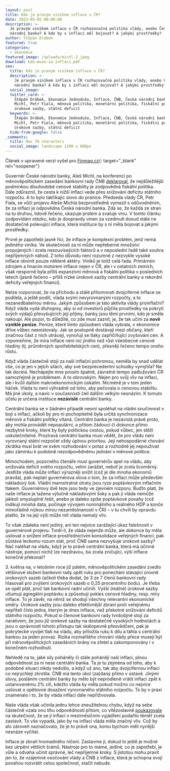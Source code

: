 ```yaml
---
layout: post
title: Kdo je pravým viníkem inflace v ČR?
date: 2023-05-05 00:00:00
description: >-
  Je pravým viníkem inflace v ČR rozhazovačná politika vlády, anebo Česká
  národní banka? A kdo by s inflací měl bojovat? A jakými prostředky?
author: Štěpán Drábek
featured: true
categories:
  - ekonomie
featured_image: /uploads/michl-2.jpeg
download: kdo-muze-za-inflaci.pdf
seo:
  title: Kdo je pravým viníkem inflace v ČR?
  description: >-
    Je pravým viníkem inflace v ČR rozhazovačná politika vlády, anebo Česká
    národní banka? A kdo by s inflací měl bojovat? A jakými prostředky?
  social_image:
  twitter_card: >-
    Štěpán Drábek, Ekonomie Jednoduše, Inflace, ČNB, Česká národní banka, Aleš
    Michl, Petr Fiala, měnová politika, monetární politika, fiskální politika,
    úrokové sazby, státní deficit
  keywords: >-
    Štěpán Drábek, Ekonomie Jednoduše, Inflace, ČNB, Česká národní banka, Aleš
    Michl, Petr Fiala, měnová politika, monetární politika, fiskální politika,
    úrokové sazby, státní deficit
  hide-from-google: false
_comments:
  title: Max 70 characters
  social_image: landscape 1200 x 600px
---
```

Článek v upravené verzi vyšel pro&nbsp;[Finmag.cz](https://finmag.penize.cz/penize/442151-muze-za-drahotu-vlada-nebo-cnb-kdo-je-pravym-vinikem-inflace-v-cesku){: target="_blank" rel="noopener"}

Guvernér České národní banky, Aleš Michl, na konferenci po měnověpolitickém zasedání bankovní rady ČNB [deklaroval](https://www.youtube.com/live/2yrXl87sfNo?feature=share&amp;t=205), že nejdůležitější podmínkou dlouhodobé cenové stability je zodpovědná fiskální politika. Dále zdůraznil, že cesta k nižší inflaci vede přes snižování deficitu státního rozpočtu. A to bylo takříkajíc slovo do pranice. Předseda vlády ČR, Petr Fiala, se vůči projevu Aleše Michla bezprostředně vymezil s odůvodněním, že za inflaci je odpovědna Česká národní banka. Zdá se, že každá ze stran na tu druhou, lidově řečeno, ukazuje prstem a svaluje vinu. V tomto článku zodpovídám otázku, kdo je doopravdy vinen za vzedmutí dosud stále ne dostatečně polevující inflace, která instituce by s ní měla bojovat a jakými prostředky.

Prvně je zapotřebí jasně říci, že inflace je komplexní problém, jenž nemá jediného viníka. Ve skutečnosti za ni může nepřeberné množství propojených i zcela nesouvisejících faktorů a v neposlední řadě také souhra nepříjemných náhod. Z toho důvodu není rozumné z nezvykle vysoké inflace obvinit pouze některé aktéry. Viníků je totiž celá řada. Primárním zdrojem a hnacím motorem inflace nejen v ČR, ale i v ostatních zemích, však nesporně byla příliš expanzivní měnová a fiskální politika v posledních letech (jasně řečeno – příliš nízké úrokové sazby centrální banky a rekordní deficity veřejných financí).

Nelze rozporovat, že na příchodu a stálé přítomnosti dvojciferné inflace se podílela, a ještě podílí, vláda svými nevyrovnanými rozpočty, a to nezanedbatelnou měrou. Jakým způsobem je tato aktivita vlády proinflační? Když vláda vydá dluhopisy, aby si od investorů půjčila prostředky na pokrytí svých výdajů převyšujících její příjmy, banky jsou těmi prvními, kdo je směle nakoupí. Ale pozor, to důležité, co zde musí zaznít, je, že tak učiní za **nově vzniklé peníze**. Peníze, které tímto způsobem vláda vybrala, v ekonomice dříve vůbec neexistovaly. Jak se postupně dostávají mezi občany, kteří značnou část z nich utrácejí, vynořují se tlaky zapříčiňující zvyšování cen. A vzpomeňme, že míra inflace není nic jiného než růst všeobecné cenové hladiny (tj. průměrných spotřebitelských cen), přesněji řečeno tempo onoho růstu.

Když vláda částečně stojí za naší inflační pohromou, neměla by snad udělat vše, co je jen v jejích silách, aby své bezprecedentní schodky vymýtila? Ne tak docela. Nechápejte mne prosím špatně, závratné tempo zadlužování ČR samozřejmě je problémem. A to obrovským. Nejen pro svůj vliv na inflaci, ale i kvůli dalším makroekonomickým úskalím. Nicméně je v tom jeden háček. Vláda tu není výhradně od toho, aby pečovala o cenovou stabilitu. Má jiné úkoly, a navíc v současnosti čelí dalším velkým nesnázím. K tomuto účelu je určena instituce **nezávislé** centrální banky.

Centrální banka se v žádném případě nesmí spoléhat na vládní součinnost v boji s inflací, ačkoli by pro ni pochopitelně byla určitá synchronizace měnové a fiskální politiky vítaná. Centrální banka je nezávislá právě proto, aby mohla provádět nepopulární, a přitom žádoucí či dokonce přímo nezbytné kroky, které by byly politickou cestou, pokud vůbec, jen stěží uskutečnitelné. Prozíravá centrální banka musí vědět, že pro vládu není vyrovnaný státní rozpočet vždy úplnou prioritou. Její nehospodárné chování zkrátka musí brát ve svém rozhodování v potaz a rozhodně jej nepoužívat jako záminku k podobně nezodpovědnému jednání v měnové politice.

Mimochodem, pozorného čtenáře musí guvernérův apel na vládu, aby snižovala deficit svého rozpočtu, velmi zarážet, neboť je zcela licoměrný. Jestliže vláda může inflaci výrazněji snížit (což je dle mnoha ekonomů pravda), pak neplatí guvernérova slova o tom, že za inflaci může především nákladový šok. Vládní marnotratné útraty jsou ryze poptávkovým inflačním tlakem. Guvernérovy dvě teze jsou tedy ve zjevném rozporu. Buďto platí, že naše inflace je tažena výlučně nákladovými šoky a pak ji vláda nemůže jakkoli smysluplně řešit, anebo je daleko spíše poptávkové povahy (což indikují mnohá data, počínaje vývojem nominálního a reálného HDP a konče mimořádně nízkou mírou nezaměstnanosti v ČR) – v tu chvíli by opravdu platilo, že na její výši může mít vláda nemalý vliv.

To však zdaleka není jediný, ani ten nejvíce zarážející úkaz falešnosti v guvernérově projevu. Tvrdí-li, že vláda nejenže může, ale dokonce by měla usilovat o snížení inflace prostřednictvím konsolidace veřejných financí, pak zůstává leckomu rozum stát, proč ČNB sama nezvyšuje úrokové sazby? Nač naléhat na vládu, když je to právě centrální banka, která má účinné nástroje, pomocí nichž lze nezdravou, ba zcela zničující, výši inflace konečně překonat?

3\. května na, v letošním roce již pátém, měnověpolitickém zasedání zvedlo většinové složení bankovní rady opět ruku pro ponechání stávající úrovně úrokových sazeb (ačkoli třeba dodat, že 3 ze 7 členů bankovní rady hlasovali pro zvýšení úrokových sazeb o 0,25 procentního bodu). Je třeba se opět ptát, proč tak bankovní radní učinili. Vyšší (reálné) úrokové sazby utlumují agregátní poptávku a způsobují pokles cenové hladiny, resp. míry inflace. To je závěr, na němž se shodují všechny relevantní ekonomické směry. Úrokové sazby jsou daleko efektivnější zbraní proti veřejnému nepříteli číslo jedna, kterým je dnes inflace, než překotné snižování deficitů státního rozpočtu. Pokud si členové bankovní rady tvrdošíjně stojí za narativem, že jsou již úrokové sazby na dostatečně vysokých hodnotách a jsou o správnosti tohoto přístupu tak skálopevně přesvědčeni, pak je pokrytecké vyvíjet tlak na vládu, aby přiložila ruku k dílu a táhla s centrální bankou za jeden provaz. Rizika rozmařilého chování vlády přece musejí být při měnověpolitických zasedáních brány na zřetel a zakomponovány i v konečném rozhodnutí.

Nehledě na to, jaké síly poháněly či stále pohánějí naší inflaci, plnou odpovědnost za ni nese centrální banka. Ta je tu zejména od toho, aby k podobné situaci nikdy nedošlo, a když už ano, tak aby dvojcifernou inflaci co nejrychleji zkrotila. ČNB má tento úkol (za)daný přímo v ústavě. Jinými slovy, posláním centrální banky by mělo být neprodleně vrátit inflaci zpět k ustanovenému 2% cíli, kdežto vláda by měla pokud možno co nejvíce usilovat o opětovné dosažení vyrovnaného státního rozpočtu. To by v praxi znamenalo i to, že by vláda inflaci dále nepřiživovala.

Naše vláda však učinila jednu lehce zneužitelnou chybu, když na sebe částečně vzala onu tíhu odpovědnosti přitom, co vítězoslavně [poukazovala](https://twitter.com/P_Fiala/status/1646426373328699393) na skutečnost, že se jí inflaci v meziměsíčním vyjádření podařilo téměř zcela zastavit. To vše vypadá, jako by na inflaci vláda měla značný vliv. Což by alo zároveň naznačovalo, že je to právě ona, komu bychom měli nynější nesnáze vyčítat.

Inflace je zbraň hromadného ničení. Zastavme ji, dokud to ještě je možné bez utrpění větších šrámů. Nástroje pro to máme, jediné, co je zapotřebí, je vůle a odvaha učinit správné, leč nepříjemné kroky. S jistotou mohu pravit jen to, že vzájemné osočování vlády a ČNB z inflace, která je schopna svojí povahou rozvrátit celou společnost, stačit nebude.